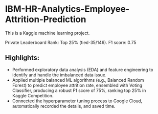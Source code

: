 # IBM-HR-Analytics-Employee-Attrition-Prediction
This is a Kaggle machine learning project. 

Private Leaderboard Rank: Top 25% (tied-35/146). F1 score: 0.75

## Highlights:
* Performed exploratory data analysis (EDA) and feature engineering to identify and handle the imbalanced data issue.
* Applied multiple balanced ML algorithms (e.g., Balanced Random Forest) to predict employee attrition rate,
ensembled with Voting Classifier, producing a robust F1 score of 75%, ranking top 25% in Kaggle Competition.
* Connected the hyperparameter tuning process to Google Cloud, automatically recorded the details, and saved time.
